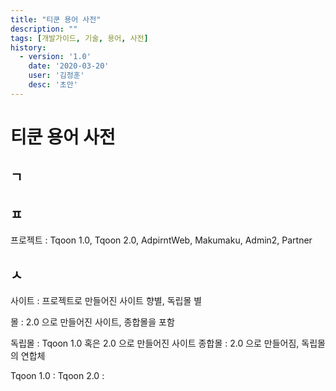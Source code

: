 ```yaml
---
title: "티쿤 용어 사전"
description: ""
tags: [개발가이드, 기술, 용어, 사전]
history:
  - version: '1.0'
    date: '2020-03-20'
    user: '김정훈'
    desc: '초안'
---
```


# 티쿤 용어 사전

## ㄱ



## ㅍ
프로젝트 : Tqoon 1.0, Tqoon 2.0, AdpirntWeb, Makumaku, Admin2, Partner

## ㅅ
사이트 : 프로젝트로 만들어진 사이트 향별, 독립몰 별

몰 : 2.0 으로 만들어진 사이트, 종합몰을 포함

독립몰 : Tqoon 1.0 혹은 2.0 으로 만들어진 사이트
종합몰 : 2.0 으로 만들어짐, 독립몰의 연합체

Tqoon 1.0 :
Tqoon 2.0 :